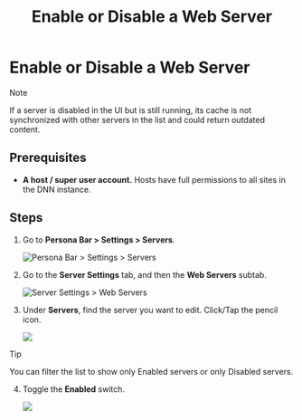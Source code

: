 ﻿---
uid: enable-or-disable-web-server
topic: enable-or-disable-web-server
locale: en
title: Enable or Disable a Web Server
dnneditions: Evoq Content,Evoq Engage
dnnversion: 09.02.00
parent-topic: about-web-servers
related-topics: change-url-of-web-server,assign-web-server-to-server-group,replace-web-request-adapter,delete-web-server
---

# Enable or Disable a Web Server

> [!Note]
> If a server is disabled in the UI but is still running, its cache is not synchronized with other servers in the list and could return outdated content.</div>

## Prerequisites

*   **A host / super user account.** Hosts have full permissions to all sites in the DNN instance.

## Steps

1.  Go to **Persona Bar \> Settings \> Servers**.
    
    ![Persona Bar > Settings > Servers](/images/scr-pbar-host-Settings-E91.png)
    
2.  Go to the **Server Settings** tab, and then the **Web Servers** subtab.
    
    ![Server Settings > Web Servers](/images/scr-pbtabs-host-Settings-Servers-ServerSettings-WebServers-E90.png)
    
3.  Under **Servers**, find the server you want to edit. Click/Tap the pencil icon.
    
      
    
    ![](/images/scr-Servers-ServerSettings-WebServers-EditIcon-E90.png)
    
      
    
   > [!Tip]
   > You can filter the list to show only Enabled servers or only Disabled servers.</div>
    
4.  Toggle the **Enabled** switch.
    
      
    
    ![](/images/scr-Servers-ServerSettings-WebServers-Enabled-toggle-E90.png)
